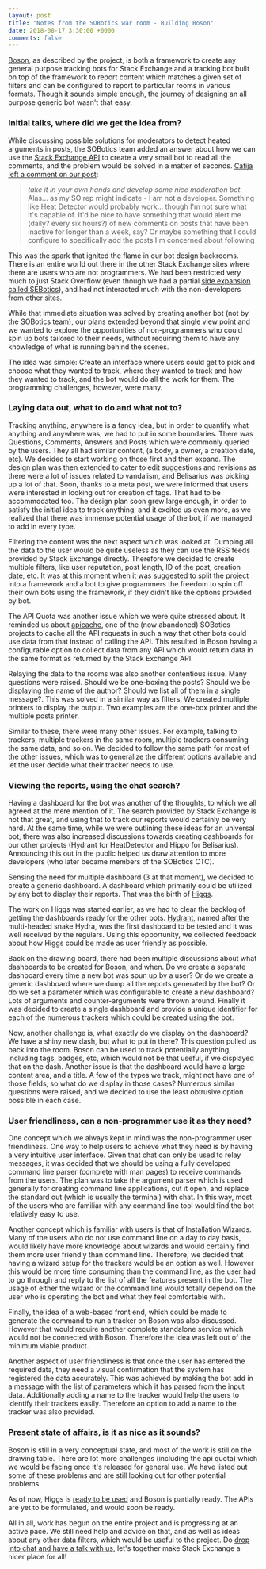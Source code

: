 ```yaml
---
layout: post
title: "Notes from the SOBotics war room - Building Boson"
date: 2018-08-17 3:30:00 +0000
comments: false
---
```

  
[Boson](https://github.com/SOBotics/Boson/settings), as described by the project, is both a framework to create any general purpose tracking bots for Stack Exchange and a tracking bot built on top of the framework to report content which matches a given set of filters and can be configured to report to particular rooms in various formats. Though it sounds simple enough, the journey of designing an all purpose generic bot wasn't that easy. 
  
### Initial talks, where did we get the idea from?  
  
While discussing possible solutions for moderators to detect heated arguments in posts, the SOBotics team added an answer about how we can use the [Stack Exchange API](https://api.stackexchange.com) to create a very small bot to read all the comments, and the problem would be solved in a matter of seconds.  [Catija left a comment on our post](https://meta.stackexchange.com/questions/301846/what-solutions-do-moderators-have-to-prevent-argumentative-comments#comment981714_301873):  
  
> *take it in your own hands and develop some nice moderation bot.* - Alas... as my SO rep might indicate - I am not a developer. Something like Heat Detector would probably work... though I'm not sure what it's capable of. It'd be nice to have something that would alert me (daily? every six hours?) of new comments on posts that have been inactive for longer than a week, say? Or maybe something that I could configure to specifically add the posts I'm concerned about following  
  
This was the spark that ignited the flame in our bot design backrooms. There is an entire world out there in the other Stack Exchange sites where there are users who are not programmers. We had been restricted very much to just Stack Overflow (even though we had a partial [side expansion called SEBotics](https://sobotics.org/sebotics)), and had not interacted much with the non-developers from other sites.  
  
While that immediate situation was solved by creating another bot (not by the SOBotics team), our plans extended beyond that single view point and we wanted to explore the opportunities of non-programmers who could spin up bots tailored to their needs, without requiring them to have any knowledge of what is running behind the scenes.  
  
The idea was simple: Create an interface where users could get to pick and choose what they wanted to track,  where they wanted to track and how they wanted to track, and the bot would do all the work for them. The  programming challenges, however, were many.  
  
### Laying data out, what to do and what not to?  
  
Tracking anything, anywhere is a fancy idea, but in order to quantify what anything and anywhere was, we had to put in some boundaries. There was Questions, Comments, Answers and Posts which were commonly queried by the users. They all had similar content, (a body, a owner, a creation date, etc). We decided to start working on those first and then expand. The design plan was then extended to cater to edit suggestions and revisions as there were a lot of issues related to vandalism, and Belisarius was picking up a lot of that. Soon, thanks to a meta post, we were informed that users were interested in looking out for creation of tags. That had to be accommodated too. The design plan soon grew large enough, in order to satisfy the initial idea to track anything, and it excited us even more, as we realized that there was immense potential usage of the bot, if we managed to add in every type. 
 
Filtering the content was the next aspect which was looked at. Dumping all the data to the user would be quite useless as they can use the RSS feeds provided by Stack Exchange directly. Therefore we decided to create multiple filters, like user reputation, post length, ID of the post, creation date, etc. It was at this moment when it was suggested to split the project into a framework and a bot to give programmers the freedom to spin off their own bots using the framework, if they didn't like the options provided by bot. 
  
The API Quota was another issue which we were quite stressed about. It reminded us about [apicache](https://github.com/SOBotics/apicache), one of the (now abandoned) SOBotics projects to cache all the API requests in such a way that other bots could use data from that instead of calling the API. This resulted in Boson having a configurable option to collect data from any API which would return data in the same format as returned by the Stack Exchange API. 

Relaying the data to the rooms was also another contentious issue. Many questions were raised. Should we be one-boxing the posts?  Should we be displaying the name of the author? Should we list all of them in a single message?. This was solved in a similar way as filters. We created multiple printers to display the output. Two examples are the one-box printer and the multiple posts printer. 

Similar to these, there were many other issues. For example, talking to trackers, multiple trackers in the same room, multiple trackers consuming the same data, and so on. We decided to follow the same path for most of the other issues, which was to generalize the different options available and let the user decide what their tracker needs to use. 
  
### Viewing the reports, using the chat search?  
  
Having a dashboard for the bot was another of the thoughts, to which we all agreed at the mere  mention of it. The search provided by Stack Exchange is not that great, and using that to track our  reports would certainly be very hard. At the same time, while we were outlining these ideas for an  universal bot, there was also increased discussions towards creating dashboards for our other projects  (Hydrant for HeatDetector and Hippo for Belisarius). Announcing this out in the public helped us draw attention to more developers (who later became members of the SOBotics CTC).  
  
Sensing the need for multiple dashboard (3 at that moment), we decided to create a generic dashboard.  A dashboard which primarily could be utilized by any bot to display their reports. That was the birth of [Higgs](https://higgs.sobotics.org).  
  
The work on Higgs was started earlier, as we had to clear the backlog of getting the dashboards  ready for the other bots. [Hydrant](https://higgs.sobotics.org/Hydrant), named after the multi-headed snake Hydra, was the first dashboard to be tested and it was well received by the regulars. Using this opportunity, we collected feedback about how Higgs could be made as user friendly as possible.  
  
Back on the drawing board, there had been multiple discussions about what dashboards to be created for Boson, and when. Do we create a separate dashboard every time a new bot was spun up by a user? Or do we create a generic dashboard where we dump all the reports generated by the bot? Or do we set a parameter which was configurable to create a new dashboard?  
Lots of arguments and counter-arguments were thrown around. Finally it was decided to create a single dashboard and provide a unique identifier for each of the numerous trackers which could be created using the bot.   
  
Now, another challenge is, what exactly do we display on the dashboard? We have a shiny new dash, but what to put in there? This question pulled us back into the room. Boson can be used to track  potentially anything, including tags, badges, etc, which would not be that useful, if we displayed that on the dash. Another issue is that the dashboard would have a large content area, and a title. A few of the types we track, might not have one of those fields, so what do we display in those cases? Numerous similar questions were raised, and we decided to use the least obtrusive option possible in each case.   
  

### User friendliness, can a non-programmer use it as they need? 

One concept which we always kept in mind was the non-programmer user friendliness. One way to help users to achieve what they need is by having a very intuitive user interface. Given that chat can only be used to relay messages, it was decided that we should be using a fully developed command line parser (complete with man pages) to receive commands from the users. The plan was to take the argument parser which is used generally for creating command line applications, cut it open, and replace the standard out (which is usually the terminal) with chat. In this way, most of the users who are familiar with any command line tool would find the bot relatively easy to use. 

Another concept which is familiar with users is that of Installation Wizards. Many of the users who do not use command line on a day to day basis, would likely have more knowledge about wizards and would certainly find them more user friendly than command line. Therefore, we decided that having a wizard setup for the trackers would be an option as well. However this would be more time consuming than the command line, as the user had to go through and reply to the list of all the features present in the bot. The usage of either the wizard or the command line would totally depend on the user who is operating the bot and what they feel comfortable with.

Finally, the idea of a web-based front end, which could be made to generate the command to run a tracker on Boson was also discussed. However that would require another complete standalone service which would not be connected with Boson. Therefore the idea was left out of the minimum viable product. 

Another aspect of user friendliness is that once the user has entered the required data, they need a visual confirmation that the system has registered the data accurately. This was achieved by making the bot add in a message with the list of parameters which it has parsed from the input data. Additionally adding a name to the tracker would help the users to identify their trackers easily. Therefore an option to add a name to the tracker was also provided. 

### Present state of affairs, is it as nice as it sounds?  
  
Boson is still in a very conceptual state, and most of the work is still on the drawing table.  There are lot more challenges (including the api quota) which we would be facing once it's released for general use. We have listed out some of these problems and are still looking out for other potential problems. 

As of now, Higgs is [ready to be used](http://blog.sobotics.org/2018/07/connecting-to-higgs) and  Boson is partially ready. The APIs are yet to be formulated, and would soon be ready.  
  
All in all, work has begun on the entire project and is progressing at an active pace. We still need help and advice on that,  and as well as ideas about any other data filters, which would be useful to the project. Do [drop into chat and have a talk with us](https://chat.stackoverflow.com/rooms/111347/sobotics), let's together make Stack Exchange a nicer place for all!
